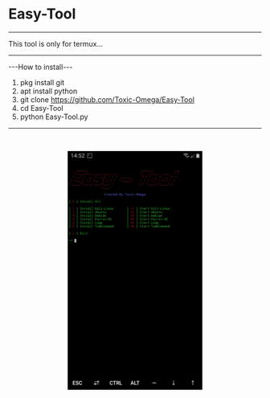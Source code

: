 # Easy-Tool
__________________________________________________________
This tool is only for termux...
__________________________________________________________
---How to install---

1. pkg install git
2. apt install python
3. git clone https://github.com/Toxic-Omega/Easy-Tool
4. cd Easy-Tool
5. python Easy-Tool.py
__________________________________________________________
<br>
<p align="center">
<img width="53%" src="https://github.com/Toxic-Omega/Easy-Tool/blob/master/Screenshot/Screenshot_20200204-145232_Termux.jpg"/>
</p>

